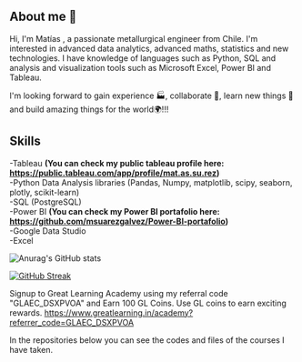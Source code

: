 ## About me 👋

Hi, I'm Matías , a passionate metallurgical engineer from Chile. I'm interested in advanced data analytics, advanced maths, statistics and new technologies. I have knowledge of languages such as Python, SQL and analysis and visualization tools such as Microsoft Excel, Power BI and Tableau.

I'm looking forward to gain experience 🏭, collaborate 🤝, learn new things 🧠 and build amazing things for the world🌍!!!


## **Skills**

-Tableau **(You can check my public tableau profile here: https://public.tableau.com/app/profile/mat.as.su.rez)** <br />
-Python Data Analysis libraries (Pandas, Numpy, matplotlib, scipy, seaborn, plotly, scikit-learn) <br />
-SQL (PostgreSQL) <br />
-Power BI **(You can check my Power BI portafolio here: https://github.com/msuarezgalvez/Power-BI-portafolio)** <br />
-Google Data Studio <br />
-Excel <br />



![Anurag's GitHub stats](https://github-readme-stats.vercel.app/api?username=msuarezgalvez&show_icons=true)

[![GitHub Streak](https://github-readme-streak-stats.herokuapp.com/?user=msuarezgalvez&theme=default)](https://github.com/msuarezgalvez/github-readme-streak-stats)

Signup to Great Learning Academy using my referral code "GLAEC_DSXPVOA" and Earn 100 GL Coins. Use GL coins to earn exciting rewards. https://www.greatlearning.in/academy?referrer_code=GLAEC_DSXPVOA


In the repositories below you can see the codes and files of the courses I have taken.

